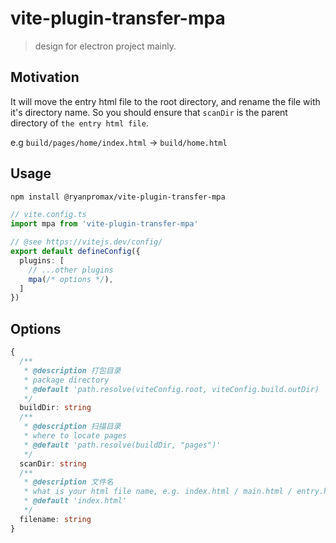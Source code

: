 # vite-plugin-transfer-mpa

> design for electron project mainly.

## Motivation

It will move the entry html file to the root directory, and rename the file with it's directory name.
So you should ensure that `scanDir` is the parent directory of `the entry html file`.

e.g `build/pages/home/index.html` -> `build/home.html`

## Usage

```sh
npm install @ryanpromax/vite-plugin-transfer-mpa
```

```ts
// vite.config.ts
import mpa from 'vite-plugin-transfer-mpa'

// @see https://vitejs.dev/config/
export default defineConfig({
  plugins: [
    // ...other plugins
    mpa(/* options */),
  ]
})
```

## Options

```ts
{
  /**
   * @description 打包目录
   * package directory
   * @default 'path.resolve(viteConfig.root, viteConfig.build.outDir) || path.resolve(process.cwd(), "dist")'
   */
  buildDir: string
  /**
   * @description 扫描目录
   * where to locate pages
   * @default 'path.resolve(buildDir, "pages")'
   */
  scanDir: string
  /**
   * @description 文件名
   * what is your html file name, e.g. index.html / main.html / entry.html / template.html
   * @default 'index.html'
   */
  filename: string
}
```
